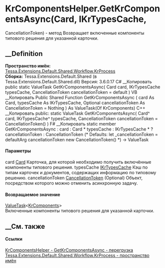 # KrComponentsHelper.GetKrComponentsAsync(Card, IKrTypesCache,
CancellationToken) - метод
Возвращает включенные компоненты типового решения для указанной карточки.
## __Definition
 **Пространство имён:**
[Tessa.Extensions.Default.Shared.Workflow.KrProcess](N_Tessa_Extensions_Default_Shared_Workflow_KrProcess.htm)  
 **Сборка:** Tessa.Extensions.Default.Shared (в
Tessa.Extensions.Default.Shared.dll) Версия: 3.6.0.17
C# __Копировать
     public static ValueTask<KrComponents> GetKrComponentsAsync(
    	Card card,
    	IKrTypesCache typesCache,
    	CancellationToken cancellationToken = default
    )
VB __Копировать
     Public Shared Function GetKrComponentsAsync ( 
    	card As Card,
    	typesCache As IKrTypesCache,
    	Optional cancellationToken As CancellationToken = Nothing
    ) As ValueTask(Of KrComponents)
C++ __Копировать
     public:
    static ValueTask<KrComponents> GetKrComponentsAsync(
    	Card^ card, 
    	IKrTypesCache^ typesCache, 
    	CancellationToken cancellationToken = CancellationToken()
    )
F# __Копировать
     static member GetKrComponentsAsync : 
            card : Card * 
            typesCache : IKrTypesCache * 
            ?cancellationToken : CancellationToken 
    (* Defaults:
            let _cancellationToken = defaultArg cancellationToken new CancellationToken()
    *)
    -> ValueTask<KrComponents> 
#### Параметры
card [Card](T_Tessa_Cards_Card.htm)
    Карточка, для которой необходимо получить включённые компоненты типового решения.
typesCache
[IKrTypesCache](T_Tessa_Extensions_Default_Shared_Workflow_KrProcess_IKrTypesCache.htm)
Кэш по типам карточек и документов, содержащих информацию по типовому решению.
cancellationToken
[CancellationToken](https://learn.microsoft.com/dotnet/api/system.threading.cancellationtoken)
(Optional)
    Объект, посредством которого можно отменить асинхронную задачу.
#### Возвращаемое значение
[ValueTask](https://learn.microsoft.com/dotnet/api/system.threading.tasks.valuetask-1)<[KrComponents](T_Tessa_Extensions_Default_Shared_Workflow_KrProcess_KrComponents.htm)>  
Включенные компоненты типового решения для указанной карточки.
##  __См. также
#### Ссылки
[KrComponentsHelper -
](T_Tessa_Extensions_Default_Shared_Workflow_KrProcess_KrComponentsHelper.htm)
[GetKrComponentsAsync -
перегрузка](Overload_Tessa_Extensions_Default_Shared_Workflow_KrProcess_KrComponentsHelper_GetKrComponentsAsync.htm)
[Tessa.Extensions.Default.Shared.Workflow.KrProcess - пространство
имён](N_Tessa_Extensions_Default_Shared_Workflow_KrProcess.htm)

